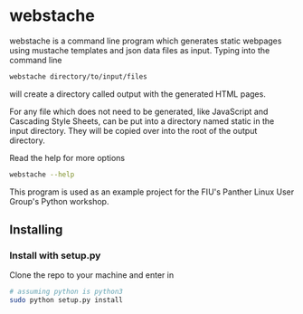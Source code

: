 webstache
=========
webstache is a command line program which generates static webpages using mustache templates and json data files as input. Typing into the command line 
```bash
webstache directory/to/input/files
```
will create a directory called output with the generated HTML pages.

For any file which does not need to be generated, like JavaScript and Cascading Style Sheets, can be put into a directory named static in the input directory. They will be copied over into the root of the output directory.

Read the help for more options
```bash
webstache --help
```

This program is used as an example project for the FIU's Panther Linux User Group's Python workshop.

Installing
----------

### Install with setup.py
Clone the repo to your machine and enter in
```bash
# assuming python is python3
sudo python setup.py install
```
